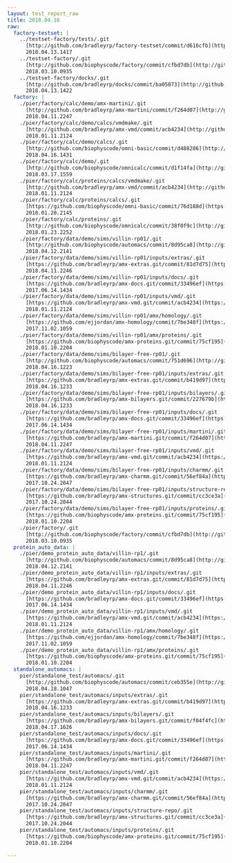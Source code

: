 ```yaml
---
layout: test_report_raw
title: 2018.04.16
raw:
  factory-testset: |
    ../testset-factory/tests/.git
      [http://github.com/bradleyrp/factory-testset/commit/d616cfb](http://github.com/bradleyrp/factory-testset/commit/d616cfb)
      2018.04.13.1417
    ../testset-factory/.git
      [http://github.com/biophyscode/factory/commit/cfbd7db](http://github.com/biophyscode/factory/commit/cfbd7db)
      2018.03.10.0935
    ../testset-factory/docks/.git
      [http://github.com/bradleyrp/docks/commit/ba05073](http://github.com/bradleyrp/docks/commit/ba05073)
      2018.04.13.1422
  factory: |
    ./pier/factory/calc/demo/amx-martini/.git
      [http://github.com/bradleyrp/amx-martini/commit/f264d07](http://github.com/bradleyrp/amx-martini/commit/f264d07)
      2018.04.11.2247
    ./pier/factory/calc/demo/calcs/vmdmake/.git
      [http://github.com/bradleyrp/amx-vmd/commit/acb4234](http://github.com/bradleyrp/amx-vmd/commit/acb4234)
      2018.01.11.2124
    ./pier/factory/calc/demo/calcs/.git
      [http://github.com/biophyscode/omni-basic/commit/d488286](http://github.com/biophyscode/omni-basic/commit/d488286)
      2018.04.16.1431
    ./pier/factory/calc/demo/.git
      [http://github.com/biophyscode/omnicalc/commit/d1f14fa](http://github.com/biophyscode/omnicalc/commit/d1f14fa)
      2018.03.17.1559
    ./pier/factory/calc/proteins/calcs/vmdmake/.git
      [http://github.com/bradleyrp/amx-vmd/commit/acb4234](http://github.com/bradleyrp/amx-vmd/commit/acb4234)
      2018.01.11.2124
    ./pier/factory/calc/proteins/calcs/.git
      [https://github.com/biophyscode/omni-basic/commit/76d188d](https://github.com/biophyscode/omni-basic/commit/76d188d)
      2018.01.28.2145
    ./pier/factory/calc/proteins/.git
      [http://github.com/biophyscode/omnicalc/commit/38f0f9c](http://github.com/biophyscode/omnicalc/commit/38f0f9c)
      2018.01.23.2252
    ./pier/factory/data/demo/sims/villin-rp01/.git
      [http://github.com/biophyscode/automacs/commit/8d95ca8](http://github.com/biophyscode/automacs/commit/8d95ca8)
      2018.04.12.2141
    ./pier/factory/data/demo/sims/villin-rp01/inputs/extras/.git
      [https://github.com/bradleyrp/amx-extras.git/commit/81d7d75](https://github.com/bradleyrp/amx-extras.git/commit/81d7d75)
      2018.04.11.2246
    ./pier/factory/data/demo/sims/villin-rp01/inputs/docs/.git
      [https://github.com/bradleyrp/amx-docs.git/commit/33496ef](https://github.com/bradleyrp/amx-docs.git/commit/33496ef)
      2017.06.14.1434
    ./pier/factory/data/demo/sims/villin-rp01/inputs/vmd/.git
      [https://github.com/bradleyrp/amx-vmd.git/commit/acb4234](https://github.com/bradleyrp/amx-vmd.git/commit/acb4234)
      2018.01.11.2124
    ./pier/factory/data/demo/sims/villin-rp01/amx/homology/.git
      [https://github.com/ejjordan/amx-homology/commit/7be348f](https://github.com/ejjordan/amx-homology/commit/7be348f)
      2017.11.02.1059
    ./pier/factory/data/demo/sims/villin-rp01/amx/proteins/.git
      [https://github.com/biophyscode/amx-proteins.git/commit/75cf195](https://github.com/biophyscode/amx-proteins.git/commit/75cf195)
      2018.01.10.2204
    ./pier/factory/data/demo/sims/bilayer-free-rp01/.git
      [http://github.com/biophyscode/automacs/commit/751d696](http://github.com/biophyscode/automacs/commit/751d696)
      2018.04.16.1223
    ./pier/factory/data/demo/sims/bilayer-free-rp01/inputs/extras/.git
      [https://github.com/bradleyrp/amx-extras.git/commit/b419d97](https://github.com/bradleyrp/amx-extras.git/commit/b419d97)
      2018.04.16.1233
    ./pier/factory/data/demo/sims/bilayer-free-rp01/inputs/bilayers/.git
      [https://github.com/bradleyrp/amx-bilayers.git/commit/227679b](https://github.com/bradleyrp/amx-bilayers.git/commit/227679b)
      2018.04.16.1233
    ./pier/factory/data/demo/sims/bilayer-free-rp01/inputs/docs/.git
      [https://github.com/bradleyrp/amx-docs.git/commit/33496ef](https://github.com/bradleyrp/amx-docs.git/commit/33496ef)
      2017.06.14.1434
    ./pier/factory/data/demo/sims/bilayer-free-rp01/inputs/martini/.git
      [https://github.com/bradleyrp/amx-martini.git/commit/f264d07](https://github.com/bradleyrp/amx-martini.git/commit/f264d07)
      2018.04.11.2247
    ./pier/factory/data/demo/sims/bilayer-free-rp01/inputs/vmd/.git
      [https://github.com/bradleyrp/amx-vmd.git/commit/acb4234](https://github.com/bradleyrp/amx-vmd.git/commit/acb4234)
      2018.01.11.2124
    ./pier/factory/data/demo/sims/bilayer-free-rp01/inputs/charmm/.git
      [https://github.com/bradleyrp/amx-charmm.git/commit/56ef84a](https://github.com/bradleyrp/amx-charmm.git/commit/56ef84a)
      2017.10.24.2047
    ./pier/factory/data/demo/sims/bilayer-free-rp01/inputs/structure-repo/.git
      [https://github.com/bradleyrp/amx-structures.git/commit/cc3ce3a](https://github.com/bradleyrp/amx-structures.git/commit/cc3ce3a)
      2017.10.24.2044
    ./pier/factory/data/demo/sims/bilayer-free-rp01/inputs/proteins/.git
      [https://github.com/biophyscode/amx-proteins.git/commit/75cf195](https://github.com/biophyscode/amx-proteins.git/commit/75cf195)
      2018.01.10.2204
    ./pier/factory/.git
      [http://github.com/biophyscode/factory/commit/cfbd7db](http://github.com/biophyscode/factory/commit/cfbd7db)
      2018.03.10.0935
  protein_auto_data: |
    ./pier/demo_protein_auto_data/villin-rp1/.git
      [http://github.com/biophyscode/automacs/commit/8d95ca8](http://github.com/biophyscode/automacs/commit/8d95ca8)
      2018.04.12.2141
    ./pier/demo_protein_auto_data/villin-rp1/inputs/extras/.git
      [https://github.com/bradleyrp/amx-extras.git/commit/81d7d75](https://github.com/bradleyrp/amx-extras.git/commit/81d7d75)
      2018.04.11.2246
    ./pier/demo_protein_auto_data/villin-rp1/inputs/docs/.git
      [https://github.com/bradleyrp/amx-docs.git/commit/33496ef](https://github.com/bradleyrp/amx-docs.git/commit/33496ef)
      2017.06.14.1434
    ./pier/demo_protein_auto_data/villin-rp1/inputs/vmd/.git
      [https://github.com/bradleyrp/amx-vmd.git/commit/acb4234](https://github.com/bradleyrp/amx-vmd.git/commit/acb4234)
      2018.01.11.2124
    ./pier/demo_protein_auto_data/villin-rp1/amx/homology/.git
      [https://github.com/ejjordan/amx-homology/commit/7be348f](https://github.com/ejjordan/amx-homology/commit/7be348f)
      2017.11.02.1059
    ./pier/demo_protein_auto_data/villin-rp1/amx/proteins/.git
      [https://github.com/biophyscode/amx-proteins.git/commit/75cf195](https://github.com/biophyscode/amx-proteins.git/commit/75cf195)
      2018.01.10.2204
  standalone_automacs: |
    pier/standalone_test/automacs/.git
      [http://github.com/biophyscode/automacs/commit/ceb355e](http://github.com/biophyscode/automacs/commit/ceb355e)
      2018.04.18.1047
    pier/standalone_test/automacs/inputs/extras/.git
      [https://github.com/bradleyrp/amx-extras.git/commit/b419d97](https://github.com/bradleyrp/amx-extras.git/commit/b419d97)
      2018.04.16.1233
    pier/standalone_test/automacs/inputs/bilayers/.git
      [https://github.com/bradleyrp/amx-bilayers.git/commit/f04f4fc](https://github.com/bradleyrp/amx-bilayers.git/commit/f04f4fc)
      2018.04.17.1626
    pier/standalone_test/automacs/inputs/docs/.git
      [https://github.com/bradleyrp/amx-docs.git/commit/33496ef](https://github.com/bradleyrp/amx-docs.git/commit/33496ef)
      2017.06.14.1434
    pier/standalone_test/automacs/inputs/martini/.git
      [https://github.com/bradleyrp/amx-martini.git/commit/f264d07](https://github.com/bradleyrp/amx-martini.git/commit/f264d07)
      2018.04.11.2247
    pier/standalone_test/automacs/inputs/vmd/.git
      [https://github.com/bradleyrp/amx-vmd.git/commit/acb4234](https://github.com/bradleyrp/amx-vmd.git/commit/acb4234)
      2018.01.11.2124
    pier/standalone_test/automacs/inputs/charmm/.git
      [https://github.com/bradleyrp/amx-charmm.git/commit/56ef84a](https://github.com/bradleyrp/amx-charmm.git/commit/56ef84a)
      2017.10.24.2047
    pier/standalone_test/automacs/inputs/structure-repo/.git
      [https://github.com/bradleyrp/amx-structures.git/commit/cc3ce3a](https://github.com/bradleyrp/amx-structures.git/commit/cc3ce3a)
      2017.10.24.2044
    pier/standalone_test/automacs/inputs/proteins/.git
      [https://github.com/biophyscode/amx-proteins.git/commit/75cf195](https://github.com/biophyscode/amx-proteins.git/commit/75cf195)
      2018.01.10.2204

---
```


